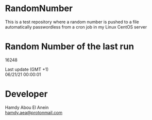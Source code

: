 # RandomNumber    
This is a test repository where a random number is pushed to a file automatically passwordless from a cron job in my Linux CentOS server    
# Random Number of the last run   
16248
      
Last update (GMT +1)    
06/21/21 00:00:01
# Developer    
Hamdy Abou El Anein   
hamdy.aea@protonmail.com
